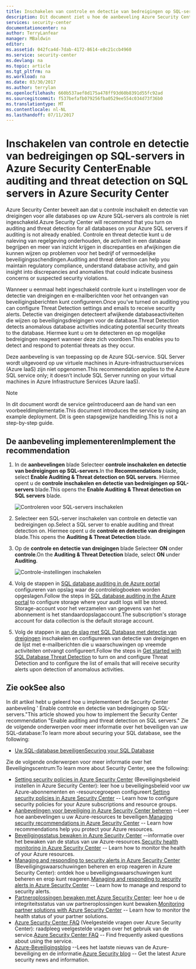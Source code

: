 ```yaml
---
title: Inschakelen van controle en detectie van bedreigingen op SQL-servers in Azure Security Center | Microsoft Docs
description: Dit document ziet u hoe de aanbeveling Azure Security Center implementeren ** controle inschakelen en detectie van bedreigingen op SQL-servers **.
services: security-center
documentationcenter: na
author: TerryLanfear
manager: MBaldwin
editor: 
ms.assetid: 042fca4d-7dab-4172-8614-e8c21ccb4960
ms.service: security-center
ms.devlang: na
ms.topic: article
ms.tgt_pltfrm: na
ms.workload: na
ms.date: 03/30/2017
ms.author: terrylan
ms.openlocfilehash: 660b537aef8d175a478ff93d60b8391d55fc92ad
ms.sourcegitcommit: f537befafb079256fba0529ee554c034d73f36b0
ms.translationtype: MT
ms.contentlocale: nl-NL
ms.lasthandoff: 07/11/2017
---
```

# <a name="enable-auditing-and-threat-detection-on-sql-servers-in-azure-security-center"></a><span data-ttu-id="646a5-103">Inschakelen van controle en detectie van bedreigingen op SQL-servers in Azure Security Center</span><span class="sxs-lookup"><span data-stu-id="646a5-103">Enable auditing and threat detection on SQL servers in Azure Security Center</span></span>
<span data-ttu-id="646a5-104">Azure Security Center beveelt aan dat u controle inschakelt en detectie van dreigingen voor alle databases op uw Azure SQL-servers als controle is niet ingeschakeld.</span><span class="sxs-lookup"><span data-stu-id="646a5-104">Azure Security Center will recommend that you turn on auditing and threat detection for all databases on your Azure SQL servers if auditing is not already enabled.</span></span> <span data-ttu-id="646a5-105">Controle en threat detectie kunt u de naleving van regelgeving onderhouden, de activiteit in een database begrijpen en meer van inzicht krijgen in discrepanties en afwijkingen die kunnen wijzen op problemen voor het bedrijf of vermoedelijke beveiligingsschendingen.</span><span class="sxs-lookup"><span data-stu-id="646a5-105">Auditing and threat detection can help you maintain regulatory compliance, understand database activity, and gain insight into discrepancies and anomalies that could indicate business concerns or suspected security violations.</span></span>

<span data-ttu-id="646a5-106">Wanneer u eenmaal hebt ingeschakeld controle kunt u instellingen voor de detectie van dreigingen en e-mailberichten voor het ontvangen van beveiligingsberichten kunt configureren.</span><span class="sxs-lookup"><span data-stu-id="646a5-106">Once you’ve turned on auditing you can configure Threat Detection settings and emails to receive security alerts.</span></span> <span data-ttu-id="646a5-107">Detectie van dreigingen detecteert afwijkende databaseactiviteiten die wijzen op beveiligingsdreigingen voor de database.</span><span class="sxs-lookup"><span data-stu-id="646a5-107">Threat Detection detects anomalous database activities indicating potential security threats to the database.</span></span> <span data-ttu-id="646a5-108">Hiermee kunt u om te detecteren en op mogelijke bedreigingen reageert wanneer deze zich voordoen.</span><span class="sxs-lookup"><span data-stu-id="646a5-108">This enables you to detect and respond to potential threats as they occur.</span></span>

<span data-ttu-id="646a5-109">Deze aanbeveling is van toepassing op de Azure SQL-service. SQL Server wordt uitgevoerd op uw virtuele machines in Azure-infrastructuurservices (Azure IaaS) zijn niet opgenomen.</span><span class="sxs-lookup"><span data-stu-id="646a5-109">This recommendation applies to the Azure SQL service only; it doesn’t include SQL Server running on your virtual machines in Azure Infrastructure Services (Azure IaaS).</span></span>

> [!NOTE]
> <span data-ttu-id="646a5-110">In dit document wordt de service geïntroduceerd aan de hand van een voorbeeldimplementatie.</span><span class="sxs-lookup"><span data-stu-id="646a5-110">This document introduces the service by using an example deployment.</span></span>  <span data-ttu-id="646a5-111">Dit is geen stapsgewijze handleiding.</span><span class="sxs-lookup"><span data-stu-id="646a5-111">This is not a step-by-step guide.</span></span>
>
>

## <a name="implement-the-recommendation"></a><span data-ttu-id="646a5-112">De aanbeveling implementeren</span><span class="sxs-lookup"><span data-stu-id="646a5-112">Implement the recommendation</span></span>
1. <span data-ttu-id="646a5-113">In de **aanbevelingen** blade Selecteer **controle inschakelen en detectie van bedreigingen op SQL-servers**.</span><span class="sxs-lookup"><span data-stu-id="646a5-113">In the **Recommendations** blade, select **Enable Auditing & Threat detection on SQL servers**.</span></span>  <span data-ttu-id="646a5-114">Hiermee opent u de **controle inschakelen en detectie van bedreigingen op SQL-servers** blade.</span><span class="sxs-lookup"><span data-stu-id="646a5-114">This opens the **Enable Auditing & Threat detection on SQL servers** blade.</span></span>

   ![Controleren voor SQL-servers inschakelen][1]
2. <span data-ttu-id="646a5-116">Selecteer een SQL-server inschakelen van controle en detectie van bedreigingen op.</span><span class="sxs-lookup"><span data-stu-id="646a5-116">Select a SQL server to enable auditing and threat detection on.</span></span> <span data-ttu-id="646a5-117">Hiermee opent u de **controle en detectie van dreigingen** blade.</span><span class="sxs-lookup"><span data-stu-id="646a5-117">This opens the **Auditing & Threat Detection** blade.</span></span>

3. <span data-ttu-id="646a5-118">Op de **controle en detectie van dreigingen** blade Selecteer **ON** onder **controle**.</span><span class="sxs-lookup"><span data-stu-id="646a5-118">On the **Auditing & Threat Detection** blade, select **ON** under **Auditing**.</span></span>

   ![Controle-instellingen inschakelen][2]
4. <span data-ttu-id="646a5-120">Volg de stappen in [SQL database auditing in de Azure portal](../sql-database/sql-database-auditing-portal.md) configureren van opslag waar de controlelogboeken worden opgeslagen.</span><span class="sxs-lookup"><span data-stu-id="646a5-120">Follow the steps in [SQL database auditing in the Azure portal](../sql-database/sql-database-auditing-portal.md) to configure storage where your audit logs will be stored.</span></span> <span data-ttu-id="646a5-121">Storage-account voor het verzamelen van gegevens van het abonnement is het standaardopslagaccount.</span><span class="sxs-lookup"><span data-stu-id="646a5-121">The subscription's storage account for data collection is the default storage account.</span></span>
5. <span data-ttu-id="646a5-122">Volg de stappen in [aan de slag met SQL Database met detectie van dreigingen](../sql-database/sql-database-threat-detection.md) inschakelen en configureren van detectie van dreigingen en de lijst met e-mailberichten die u waarschuwingen op vreemde activiteiten ontvangt configureert.</span><span class="sxs-lookup"><span data-stu-id="646a5-122">Follow the steps in [Get started with SQL Database Threat Detection](../sql-database/sql-database-threat-detection.md) to turn on and configure Threat Detection and to configure the list of emails that will receive security alerts upon detection of anomalous activities.</span></span>

## <a name="see-also"></a><span data-ttu-id="646a5-123">Zie ook</span><span class="sxs-lookup"><span data-stu-id="646a5-123">See also</span></span>
<span data-ttu-id="646a5-124">In dit artikel hebt u geleerd hoe u implementeert de Security Center aanbeveling ' Enable controle en detectie van bedreigingen op SQL-servers."</span><span class="sxs-lookup"><span data-stu-id="646a5-124">This article showed you how to implement the Security Center recommendation "Enable auditing and threat detection on SQL servers."</span></span> <span data-ttu-id="646a5-125">Zie de volgende onderwerpen voor meer informatie over het beveiligen van uw SQL-database:</span><span class="sxs-lookup"><span data-stu-id="646a5-125">To learn more about securing your SQL database, see the following:</span></span>

* [<span data-ttu-id="646a5-126">Uw SQL-database beveiligen</span><span class="sxs-lookup"><span data-stu-id="646a5-126">Securing your SQL Database</span></span>](../sql-database/sql-database-security-overview.md)

<span data-ttu-id="646a5-127">Zie de volgende onderwerpen voor meer informatie over het Beveiligingscentrum:</span><span class="sxs-lookup"><span data-stu-id="646a5-127">To learn more about Security Center, see the following:</span></span>

* <span data-ttu-id="646a5-128">[Setting security policies in Azure Security Center](security-center-policies.md) (Beveiligingsbeleid instellen in Azure Security Center): leer hoe u beveiligingsbeleid voor uw Azure-abonnementen en -resourcegroepen configureert.</span><span class="sxs-lookup"><span data-stu-id="646a5-128">[Setting security policies in Azure Security Center](security-center-policies.md) -- Learn how to configure security policies for your Azure subscriptions and resource groups.</span></span>
* <span data-ttu-id="646a5-129">[Aanbevelingen voor beveiliging in Azure Security Center beheren](security-center-recommendations.md) --Leer hoe aanbevelingen u uw Azure-resources te beveiligen.</span><span class="sxs-lookup"><span data-stu-id="646a5-129">[Managing security recommendations in Azure Security Center](security-center-recommendations.md) -- Learn how recommendations help you protect your Azure resources.</span></span>
* <span data-ttu-id="646a5-130">[Beveiligingsstatus bewaken in Azure Security Center](security-center-monitoring.md) --informatie over het bewaken van de status van uw Azure-resources.</span><span class="sxs-lookup"><span data-stu-id="646a5-130">[Security health monitoring in Azure Security Center](security-center-monitoring.md) -- Learn how to monitor the health of your Azure resources.</span></span>
* <span data-ttu-id="646a5-131">[Managing and responding to security alerts in Azure Security Center](security-center-managing-and-responding-alerts.md) (Beveiligingswaarschuwingen beheren en erop reageren in Azure Security Center): ontdek hoe u beveiligingswaarschuwingen kunt beheren en erop kunt reageren.</span><span class="sxs-lookup"><span data-stu-id="646a5-131">[Managing and responding to security alerts in Azure Security Center](security-center-managing-and-responding-alerts.md) -- Learn how to manage and respond to security alerts.</span></span>
* <span data-ttu-id="646a5-132">[Partneroplossingen bewaken met Azure Security Center](security-center-partner-solutions.md): leer hoe u de integriteitsstatus van uw partneroplossingen kunt bewaken.</span><span class="sxs-lookup"><span data-stu-id="646a5-132">[Monitoring partner solutions with Azure Security Center](security-center-partner-solutions.md) -- Learn how to monitor the health status of your partner solutions.</span></span>
* <span data-ttu-id="646a5-133">[Azure Security Center FAQ](security-center-faq.md) (Veelgestelde vragen over Azure Security Center): raadpleeg veelgestelde vragen over het gebruik van de service.</span><span class="sxs-lookup"><span data-stu-id="646a5-133">[Azure Security Center FAQ](security-center-faq.md) -- Find frequently asked questions about using the service.</span></span>
* <span data-ttu-id="646a5-134">[Azure-Beveiligingsblog](http://blogs.msdn.com/b/azuresecurity/) --Lees het laatste nieuws van de Azure-beveiliging en de informatie.</span><span class="sxs-lookup"><span data-stu-id="646a5-134">[Azure Security blog](http://blogs.msdn.com/b/azuresecurity/) -- Get the latest Azure security news and information.</span></span>

<!--Image references-->
[1]: ./media/security-center-enable-auditing-on-sql-server/enable-auditing-on-sql-servers.png
[2]: ./media/security-center-enable-auditing-on-sql-server/auditing-settings-blade.png
